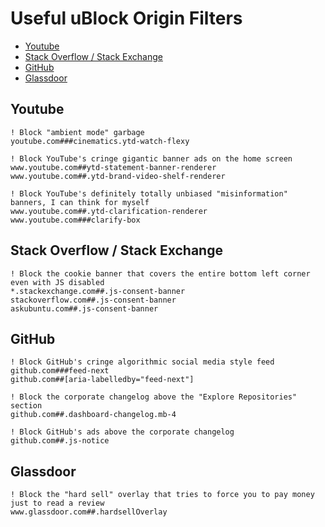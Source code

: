 # Useful uBlock Origin Filters

- [Youtube](#youtube)
- [Stack Overflow / Stack Exchange](#stack-overflow-stack-exchange)
- [GitHub](#github)
- [Glassdoor](#glassdoor)

## Youtube

```adblock
! Block "ambient mode" garbage
youtube.com###cinematics.ytd-watch-flexy

! Block YouTube's cringe gigantic banner ads on the home screen
www.youtube.com##ytd-statement-banner-renderer
www.youtube.com##.ytd-brand-video-shelf-renderer

! Block YouTube's definitely totally unbiased "misinformation" banners, I can think for myself
www.youtube.com##.ytd-clarification-renderer
www.youtube.com###clarify-box
```

## Stack Overflow / Stack Exchange

```adblock
! Block the cookie banner that covers the entire bottom left corner even with JS disabled
*.stackexchange.com##.js-consent-banner
stackoverflow.com##.js-consent-banner
askubuntu.com##.js-consent-banner
```

## GitHub

```adblock
! Block GitHub's cringe algorithmic social media style feed
github.com###feed-next
github.com##[aria-labelledby="feed-next"]

! Block the corporate changelog above the "Explore Repositories" section
github.com##.dashboard-changelog.mb-4

! Block GitHub's ads above the corporate changelog
github.com##.js-notice
```

## Glassdoor

```adblock
! Block the "hard sell" overlay that tries to force you to pay money just to read a review
www.glassdoor.com##.hardsellOverlay
```
